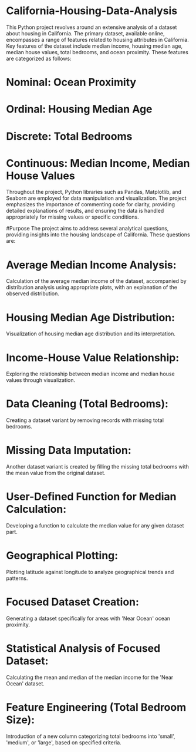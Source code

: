 # California-Housing-Data-Analysis
This Python project revolves around an extensive analysis of a dataset about housing in California. The primary dataset, available online, encompasses a range of features related to housing attributes in California.
Key features of the dataset include median income, housing median age, median house values, total bedrooms, and ocean proximity. These features are categorized as follows:

# Nominal: Ocean Proximity
# Ordinal: Housing Median Age
# Discrete: Total Bedrooms
# Continuous: Median Income, Median House Values

Throughout the project, Python libraries such as Pandas, Matplotlib, and Seaborn are employed for data manipulation and visualization. The project emphasizes the importance of commenting code for clarity, providing detailed explanations of results, and ensuring the data is handled appropriately for missing values or specific conditions.

#Purpose
The project aims to address several analytical questions, providing insights into the housing landscape of California. These questions are:

# Average Median Income Analysis: 
Calculation of the average median income of the dataset, accompanied by distribution analysis using appropriate plots, with an explanation of the observed distribution.

# Housing Median Age Distribution:
Visualization of housing median age distribution and its interpretation.

# Income-House Value Relationship:
Exploring the relationship between median income and median house values through visualization.

# Data Cleaning (Total Bedrooms):
Creating a dataset variant by removing records with missing total bedrooms.

# Missing Data Imputation: 
Another dataset variant is created by filling the missing total bedrooms with the mean value from the original dataset.

# User-Defined Function for Median Calculation: 
Developing a function to calculate the median value for any given dataset part.

# Geographical Plotting:
Plotting latitude against longitude to analyze geographical trends and patterns.

# Focused Dataset Creation:
Generating a dataset specifically for areas with 'Near Ocean' ocean proximity.

# Statistical Analysis of Focused Dataset:
Calculating the mean and median of the median income for the 'Near Ocean' dataset.

# Feature Engineering (Total Bedroom Size):
Introduction of a new column categorizing total bedrooms into 'small', 'medium', or 'large', based on specified criteria.

